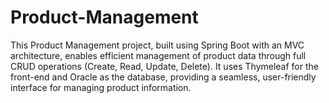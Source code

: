 # Product-Management
This Product Management project, built using Spring Boot with an MVC architecture, enables efficient management of product data through full CRUD operations (Create, Read, Update, Delete). It uses Thymeleaf for the front-end and Oracle as the database, providing a seamless, user-friendly interface for managing product information.
